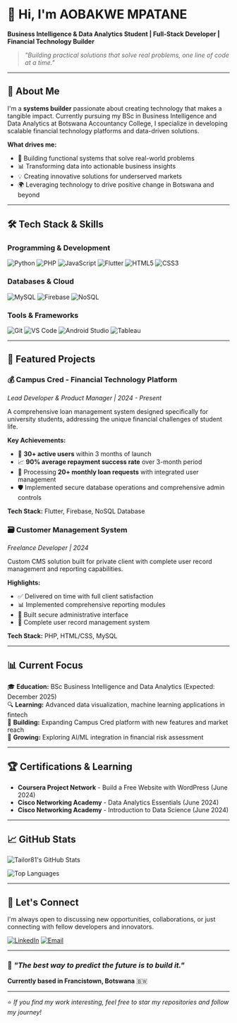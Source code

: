 # 👋 Hi, I'm AOBAKWE MPATANE 

**Business Intelligence & Data Analytics Student | Full-Stack Developer | Financial Technology Builder**

> *"Building practical solutions that solve real problems, one line of code at a time."*

---

## 🚀 About Me

I'm a **systems builder** passionate about creating technology that makes a tangible impact. Currently pursuing my BSc in Business Intelligence and Data Analytics at Botswana Accountancy College, I specialize in developing scalable financial technology platforms and data-driven solutions.

**What drives me:**
- 🎯 Building functional systems that solve real-world problems
- 📊 Transforming data into actionable business insights
- 💡 Creating innovative solutions for underserved markets
- 🌍 Leveraging technology to drive positive change in Botswana and beyond

---

## 🛠️ Tech Stack & Skills

### **Programming & Development**
![Python](https://img.shields.io/badge/Python-3776AB?style=for-the-badge&logo=python&logoColor=white)
![PHP](https://img.shields.io/badge/PHP-777BB4?style=for-the-badge&logo=php&logoColor=white)
![JavaScript](https://img.shields.io/badge/JavaScript-F7DF1E?style=for-the-badge&logo=javascript&logoColor=black)
![Flutter](https://img.shields.io/badge/Flutter-02569B?style=for-the-badge&logo=flutter&logoColor=white)
![HTML5](https://img.shields.io/badge/HTML5-E34F26?style=for-the-badge&logo=html5&logoColor=white)
![CSS3](https://img.shields.io/badge/CSS3-1572B6?style=for-the-badge&logo=css3&logoColor=white)

### **Databases & Cloud**
![MySQL](https://img.shields.io/badge/MySQL-4479A1?style=for-the-badge&logo=mysql&logoColor=white)
![Firebase](https://img.shields.io/badge/Firebase-FFCA28?style=for-the-badge&logo=firebase&logoColor=black)
![NoSQL](https://img.shields.io/badge/NoSQL-4DB33D?style=for-the-badge&logo=mongodb&logoColor=white)

### **Tools & Frameworks**
![Git](https://img.shields.io/badge/Git-F05032?style=for-the-badge&logo=git&logoColor=white)
![VS Code](https://img.shields.io/badge/VS%20Code-007ACC?style=for-the-badge&logo=visualstudiocode&logoColor=white)
![Android Studio](https://img.shields.io/badge/Android%20Studio-3DDC84?style=for-the-badge&logo=androidstudio&logoColor=white)
![Tableau](https://img.shields.io/badge/Tableau-E97627?style=for-the-badge&logo=tableau&logoColor=white)

---

## 🎯 Featured Projects

### 💰 **Campus Cred - Financial Technology Platform**
*Lead Developer & Product Manager | 2024 - Present*

A comprehensive loan management system designed specifically for university students, addressing the unique financial challenges of student life.

**Key Achievements:**
- 🎯 **30+ active users** within 3 months of launch
- 📈 **90% average repayment success rate** over 3-month period
- 🔄 Processing **20+ monthly loan requests** with integrated user management
- 🛡️ Implemented secure database operations and comprehensive admin controls

**Tech Stack:** Flutter, Firebase, NoSQL Database

### 🗃️ **Customer Management System**
*Freelance Developer | 2024*

Custom CMS solution built for private client with complete user record management and reporting capabilities.

**Highlights:**
- ✅ Delivered on time with full client satisfaction
- 📊 Implemented comprehensive reporting modules
- 🔐 Built secure administrative interface
- 💼 Complete user record management system

**Tech Stack:** PHP, HTML/CSS, MySQL

---

## 📊 Current Focus

🎓 **Education:** BSc Business Intelligence and Data Analytics (Expected: December 2025)  
🔍 **Learning:** Advanced data visualization, machine learning applications in fintech  
💼 **Building:** Expanding Campus Cred platform with new features and market reach  
🌱 **Growing:** Exploring AI/ML integration in financial risk assessment  

---

## 🏆 Certifications & Learning

- **Coursera Project Network** - Build a Free Website with WordPress (June 2024)
- **Cisco Networking Academy** - Data Analytics Essentials (June 2024)
- **Cisco Networking Academy** - Introduction to Data Science (June 2024)

---

## 📈 GitHub Stats

![Tailor81's GitHub Stats](https://github-readme-stats.vercel.app/api?username=Tailor81&show_icons=true&theme=radical)

![Top Languages](https://github-readme-stats.vercel.app/api/top-langs/?username=Tailor81&layout=compact&theme=radical)

---

## 🤝 Let's Connect

I'm always open to discussing new opportunities, collaborations, or just connecting with fellow developers and innovators.

[![LinkedIn](https://img.shields.io/badge/LinkedIn-0077B5?style=for-the-badge&logo=linkedin&logoColor=white)](https://linkedin.com/in/aobakwe-mpatane-22290b206)
[![Email](https://img.shields.io/badge/Email-D14836?style=for-the-badge&logo=gmail&logoColor=white)](mailto:aobakwempatane67@gmail.com)

---

### 💭 *"The best way to predict the future is to build it."*

**Currently based in Francistown, Botswana** 🇧🇼

---

⭐ *If you find my work interesting, feel free to star my repositories and follow my journey!*
